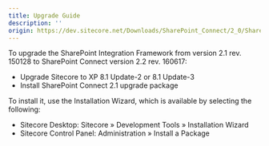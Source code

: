 ```yaml
---
title: Upgrade Guide
description: ''
origin: https://dev.sitecore.net/Downloads/SharePoint_Connect/2_0/SharePoint_Connect_2_2/Upgrade_Guide
---
```


To upgrade the SharePoint Integration Framework from version 2.1 rev. 150128 to SharePoint Connect version 2.2 rev. 160617:

-   Upgrade Sitecore to XP 8.1 Update-2 or 8.1 Update-3
-   Install SharePoint Connect 2.1 upgrade package

To install it, use the Installation Wizard, which is available by selecting the following:

-   Sitecore Desktop: Sitecore » Development Tools » Installation Wizard
-   Sitecore Control Panel: Administration » Install a Package